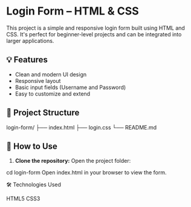 # Login Form – HTML & CSS

This project is a simple and responsive login form built using HTML and CSS. It's perfect for beginner-level projects and can be integrated into larger applications.

## 💡 Features

- Clean and modern UI design
- Responsive layout
- Basic input fields (Username and Password)
- Easy to customize and extend

## 📂 Project Structure

login-form/ ├── index.html ├── login.css └── README.md

## 🚀 How to Use

1. **Clone the repository:**
Open the project folder:

cd login-form
Open index.html in your browser to view the form.

🛠️ Technologies Used

  HTML5
  CSS3
